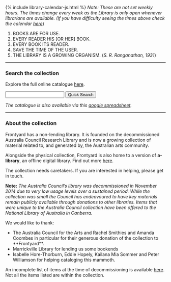 ---
---

{% include library-calendar-js.html %}
*Note: These are not set weekly hours. The times change every week as the Library is only open whenever librarians are available.*
*\(If you have difficulty seeing the times above check the calendar [here](https://calendar.google.com/calendar/embed?height=600&amp;wkst=1&amp;bgcolor=%23FFFFFF&amp;src=cn973674iouken4h37626qmio4%40group.calendar.google.com&amp;color=%23AB8B00&amp;ctz=Australia%2FSydney)*\)

1.  BOOKS ARE FOR USE.
2.  EVERY READER HIS [OR HER] BOOK.
3.  EVERY BOOK ITS READER.
4.  SAVE THE TIME OF THE USER.
5.  THE LIBRARY IS A GROWING ORGANISM.
(*S. R. Ranganathan, 1931*)

---------

### Search the collection

Explore the full online catalogue [here](http://library.frontyardprojects.org/).

<form action="http://library.frontyardprojects.org/" method="GET">
	<label for="query"></label><input type="text" name="query"/>
	<button type="submit">Quick Search</button>
</form>

*The catalogue is also available via this [google spreadsheet](https://docs.google.com/spreadsheets/d/1IMTYu5F9psAe4sPoeUukPdNY-qRq-LZaDIjl3eV2DC8/pubhtml).*

---------

### About the collection

Frontyard has a non-lending library. It is founded on the decommissioned Australia Council Research Library and is now a growing collection of material related to, and generated by, the Australian arts community.

Alongside the physical collection, Frontyard is also home to a version of **a-library**, an offline digital library. Find out more [here](/library/a-library).

The collection needs caretakers. If you are interested in helping, please get in touch.

**Note:** *The Australia Council’s library was decommissioned in November 2014 due to very low usage levels over a sustained period. While the collection was small the Council has endeavoured to have key materials remain publicly available through donations to other libraries. Items that were unique to the Australia Council collection have been offered to the National Library of Australia in Canberra.*

We would like to thank:
- The Australia Council for the Arts and Rachel Smithies and Amanda Coombes in particular for their generous donation of the collection to \*\*Frontyard\*\*.
- Marrickville Library for lending us some bookends
- Isabelle Hore-Thorburn, Eddie Hopely, Kailana Mia Sommer and Peter Williamson for helping cataloging this mammoth.


An incomplete list of items at the time of decommissioning is available [here](/library/Decommission%20Remaining%20Book%20Collection%20-%20Incomplete%20%282015-06-12%29.xlsx). Not all the items listed are within the collection.